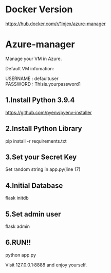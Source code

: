 # Docker Version
https://hub.docker.com/r/1injex/azure-manager

# Azure-manager
Manage your VM in Azure.

Default VM infomation:

USERNAME : defaultuser<br>
PASSWORD : Thisis.yourpassword1

## 1.Install Python 3.9.4

https://github.com/pyenv/pyenv-installer

## 2.Install Python Library

pip install -r requirements.txt

## 3.Set your Secret Key
Set random string in app.py(line 17)

## 4.Initial Database

flask initdb

## 5.Set admin user

flask admin

## 6.RUN!!
python app.py

Visit 127.0.0.1:8888 and enjoy yourself.


